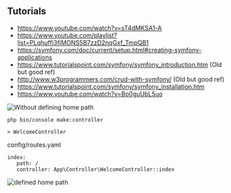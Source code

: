 ## Tutorials 

- https://www.youtube.com/watch?v=sT4dMKSA1-A
- https://www.youtube.com/playlist?list=PLqhuffi3fiMONS5B7zzD2nqGxf_TmpQB1
- https://symfony.com/doc/current/setup.html#creating-symfony-applications
- https://www.tutorialspoint.com/symfony/symfony_introduction.htm (Old but good ref)
- http://www.w3programmers.com/crud-with-symfony/ (Old but good ref)
- https://www.tutorialspoint.com/symfony/symfony_installation.htm
- https://www.youtube.com/watch?v=Bo0guUbL5uo

![Without defining home path](https://raw.githubusercontent.com/atabegruslan/Tour-Hub-Symfony4/work2019/Illustrations/0b.PNG)

```
php bin/console make:controller

> WelcomeController
```

config/routes.yaml
```
index:
   path: /
   controller: App\Controller\WelcomeController::index
```

![defined home path](https://raw.githubusercontent.com/atabegruslan/Tour-Hub-Symfony4/work2019/Illustrations/0a.PNG)
